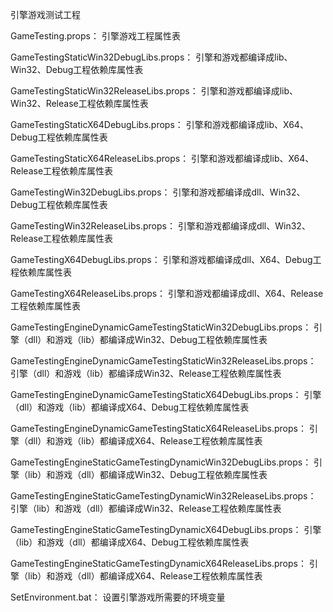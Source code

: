 引擎游戏测试工程

GameTesting.props：
引擎游戏工程属性表

GameTestingStaticWin32DebugLibs.props：
引擎和游戏都编译成lib、Win32、Debug工程依赖库属性表

GameTestingStaticWin32ReleaseLibs.props：
引擎和游戏都编译成lib、Win32、Release工程依赖库属性表

GameTestingStaticX64DebugLibs.props：
引擎和游戏都编译成lib、X64、Debug工程依赖库属性表

GameTestingStaticX64ReleaseLibs.props：
引擎和游戏都编译成lib、X64、Release工程依赖库属性表

GameTestingWin32DebugLibs.props：
引擎和游戏都编译成dll、Win32、Debug工程依赖库属性表

GameTestingWin32ReleaseLibs.props：
引擎和游戏都编译成dll、Win32、Release工程依赖库属性表

GameTestingX64DebugLibs.props：
引擎和游戏都编译成dll、X64、Debug工程依赖库属性表

GameTestingX64ReleaseLibs.props：
引擎和游戏都编译成dll、X64、Release工程依赖库属性表

GameTestingEngineDynamicGameTestingStaticWin32DebugLibs.props：
引擎（dll）和游戏（lib）都编译成Win32、Debug工程依赖库属性表

GameTestingEngineDynamicGameTestingStaticWin32ReleaseLibs.props：
引擎（dll）和游戏（lib）都编译成Win32、Release工程依赖库属性表

GameTestingEngineDynamicGameTestingStaticX64DebugLibs.props：
引擎（dll）和游戏（lib）都编译成X64、Debug工程依赖库属性表

GameTestingEngineDynamicGameTestingStaticX64ReleaseLibs.props：
引擎（dll）和游戏（lib）都编译成X64、Release工程依赖库属性表

GameTestingEngineStaticGameTestingDynamicWin32DebugLibs.props：
引擎（lib）和游戏（dll）都编译成Win32、Debug工程依赖库属性表

GameTestingEngineStaticGameTestingDynamicWin32ReleaseLibs.props：
引擎（lib）和游戏（dll）都编译成Win32、Release工程依赖库属性表

GameTestingEngineStaticGameTestingDynamicX64DebugLibs.props：
引擎（lib）和游戏（dll）都编译成X64、Debug工程依赖库属性表

GameTestingEngineStaticGameTestingDynamicX64ReleaseLibs.props：
引擎（lib）和游戏（dll）都编译成X64、Release工程依赖库属性表

SetEnvironment.bat：
设置引擎游戏所需要的环境变量